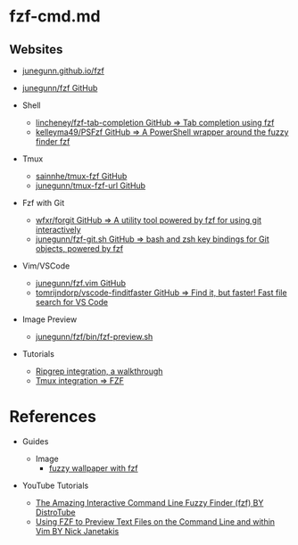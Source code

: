 # fzf-cmd.md

## Websites

* [junegunn.github.io/fzf](https://junegunn.github.io/fzf/)
* [junegunn/fzf GitHub](https://github.com/junegunn/fzf/)

* Shell
  * [lincheney/fzf-tab-completion GitHub => Tab completion using fzf](https://github.com/lincheney/fzf-tab-completion)
  * [kelleyma49/PSFzf GitHub => A PowerShell wrapper around the fuzzy finder fzf](https://github.com/kelleyma49/PSFzf)

* Tmux
  * [sainnhe/tmux-fzf GitHub](https://github.com/sainnhe/tmux-fzf)
  * [junegunn/tmux-fzf-url GitHub](https://github.com/junegunn/tmux-fzf-url)

* Fzf with Git
  * [wfxr/forgit GitHub => A utility tool powered by fzf for using git interactively](https://github.com/wfxr/forgit)
  * [junegunn/fzf-git.sh GitHub => bash and zsh key bindings for Git objects, powered by fzf](https://github.com/junegunn/fzf-git.sh)

* Vim/VSCode
  * [junegunn/fzf.vim GitHub](https://github.com/junegunn/fzf.vim)
  * [tomrijndorp/vscode-finditfaster GitHub => Find it, but faster! Fast file search for VS Code](https://github.com/tomrijndorp/vscode-finditfaster)

* Image Preview
  * [junegunn/fzf/bin/fzf-preview.sh](https://github.com/junegunn/fzf/blob/master/bin/fzf-preview.sh)

* Tutorials
  * [Ripgrep integration, a walkthrough](https://junegunn.github.io/fzf/tips/ripgrep-integration/)
  * [Tmux integration => FZF](https://junegunn.github.io/fzf/examples/tmux/)

# References

* Guides

  * Image
    * [fuzzy wallpaper with fzf](https://dev.to/waylonwalker/fuzzy-wallpaper-with-fzf-56e3)

* YouTube Tutorials
  * [The Amazing Interactive Command Line Fuzzy Finder (fzf) BY DistroTube](https://www.youtube.com/watch?v=Ab6cWN9ZrXo)
  * [Using FZF to Preview Text Files on the Command Line and within Vim BY Nick Janetakis](https://www.youtube.com/watch?v=aLMepxvUj4s)
